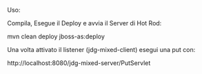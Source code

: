 Uso:

Compila, Esegue il Deploy e avvia il Server di Hot Rod:

mvn clean deploy jboss-as:deploy

Una volta attivato il listener (jdg-mixed-client) esegui una put con:

http://localhost:8080/jdg-mixed-server/PutServlet


